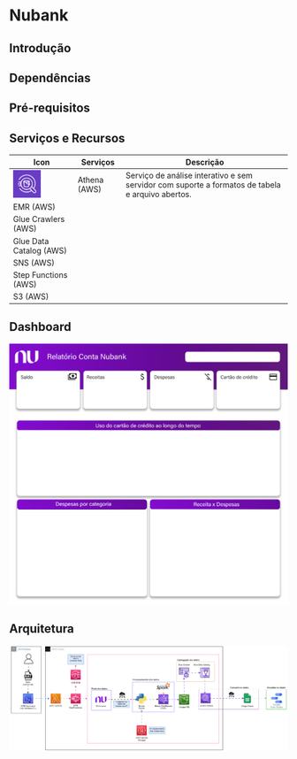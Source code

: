 # Nubank

## Introdução

## Dependências

## Pré-requisitos

## Serviços e Recursos

| Icon| Serviços | Descrição |
|------|----------|-----------|
|<img src="./Infra/Icons/Athena.png" alt="Athena" width="50" height="50">| Athena (AWS)| Serviço de análise interativo e sem servidor com suporte a formatos de tabela e arquivo abertos.|
|EMR (AWS)|            |
|Glue Crawlers (AWS)|            |
|Glue Data Catalog (AWS)|            |
|SNS (AWS)|            |
|Step Functions (AWS)|            |
|S3 (AWS)|            | 

## Dashboard
![](./Dashboard/Layout.jpg)

## Arquitetura
![](./Infra/Arquitetura_Dados.gif)
